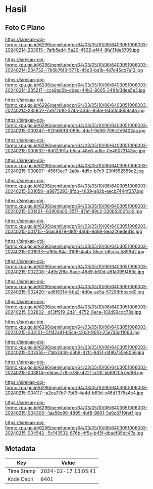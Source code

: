 # Hasil

## Foto C Plano

https://sirekap-obj-formc.kpu.go.id/6296/pemilu/pdpr/64/03/05/10/06/6403051006003-20240214-233915--7afb5ad4-5a20-4532-af44-8fa111de5709.jpg

https://sirekap-obj-formc.kpu.go.id/6296/pemilu/pdpr/64/03/05/10/06/6403051006003-20240214-234752--7b0b76f3-577b-45d3-ba1b-4d7e45db7a13.jpg

https://sirekap-obj-formc.kpu.go.id/6296/pemilu/pdpr/64/03/05/10/06/6403051006003-20240214-235217--cca9ad0b-dbed-44b3-8605-3491d3dea5e3.jpg

https://sirekap-obj-formc.kpu.go.id/6296/pemilu/pdpr/64/03/05/10/06/6403051006003-20240214-235851--7a972b16-374a-434c-956e-94b0c4659a4e.jpg

https://sirekap-obj-formc.kpu.go.id/6296/pemilu/pdpr/64/03/05/10/06/6403051006003-20240215-000247--920d60f8-089c-4dc1-9d36-706c2e9422aa.jpg

https://sirekap-obj-formc.kpu.go.id/6296/pemilu/pdpr/64/03/05/10/06/6403051006003-20240215-000532--8d02391a-b5ca-48e6-ad5c-0e48073143ec.jpg

https://sirekap-obj-formc.kpu.go.id/6296/pemilu/pdpr/64/03/05/10/06/6403051006003-20240215-000807--458f3ec7-2a0a-4d5c-b7c9-23f4552559c2.jpg

https://sirekap-obj-formc.kpu.go.id/6296/pemilu/pdpr/64/03/05/10/06/6403051006003-20240215-001058--a9875293-8fdb-4839-a82b-eecb7444f357.jpg

https://sirekap-obj-formc.kpu.go.id/6296/pemilu/pdpr/64/03/05/10/06/6403051006003-20240215-001421--63909a00-25f7-47af-89c2-320b5300fcc9.jpg

https://sirekap-obj-formc.kpu.go.id/6296/pemilu/pdpr/64/03/05/10/06/6403051006003-20240215-001715--56ac9879-d8ff-446b-9d69-8ea226ede41c.jpg

https://sirekap-obj-formc.kpu.go.id/6296/pemilu/pdpr/64/03/05/10/06/6403051006003-20240215-001933--a165c84a-3108-4a4b-85ae-b6cdca589942.jpg

https://sirekap-obj-formc.kpu.go.id/6296/pemilu/pdpr/64/03/05/10/06/6403051006003-20240215-002208--4d9c2f8a-6acc-46d9-b60d-a51a095f489c.jpg

https://sirekap-obj-formc.kpu.go.id/6296/pemilu/pdpr/64/03/05/10/06/6403051006003-20240215-002420--ad6f8314-8ba2-4d0a-ae5a-57296fbbacd0.jpg

https://sirekap-obj-formc.kpu.go.id/6296/pemilu/pdpr/64/03/05/10/06/6403051006003-20240215-002802--d13ff919-2d21-4752-8ece-102d99cdc78a.jpg

https://sirekap-obj-formc.kpu.go.id/6296/pemilu/pdpr/64/03/05/10/06/6403051006003-20240215-003101--51f42a91-b5ca-42b0-9016-25e7d3df1063.jpg

https://sirekap-obj-formc.kpu.go.id/6296/pemilu/pdpr/64/03/05/10/06/6403051006003-20240215-003355--71bb3d46-d5b9-42fc-8d5f-d49b755e8056.jpg

https://sirekap-obj-formc.kpu.go.id/6296/pemilu/pdpr/64/03/05/10/06/6403051006003-20240215-003814--e5bec778-e785-4221-b70f-bb982057ed98.jpg

https://sirekap-obj-formc.kpu.go.id/6296/pemilu/pdpr/64/03/05/10/06/6403051006003-20240215-004117--a2ea77b7-7bf9-4a4d-b63d-e46d7375a4c4.jpg

https://sirekap-obj-formc.kpu.go.id/6296/pemilu/pdpr/64/03/05/10/06/6403051006003-20240215-004306--1aa59c99-4895-4bf8-9801-3e9c8719fef1.jpg

https://sirekap-obj-formc.kpu.go.id/6296/pemilu/pdpr/64/03/05/10/06/6403051006003-20240215-004542--5c143532-676b-4f5e-b45f-dbadf89dc47a.jpg


## Metadata

| Key        | Value               |
| ---------- | ------------------- |
| Time Stamp | 2024-02-17 13:05:41 |
| Kode Dapil | 6401                |



